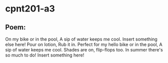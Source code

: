 # cpnt201-a3

## Poem:

On my bike or in the pool, A sip of water keeps me cool.
Insert something else here!
Pour on lotion, Rub it in. Perfect for my
hello bike or in the pool, A sip of water keeps me cool.
Shades are on, flip-flops too. In summer there's so much to do!
Insert something here!